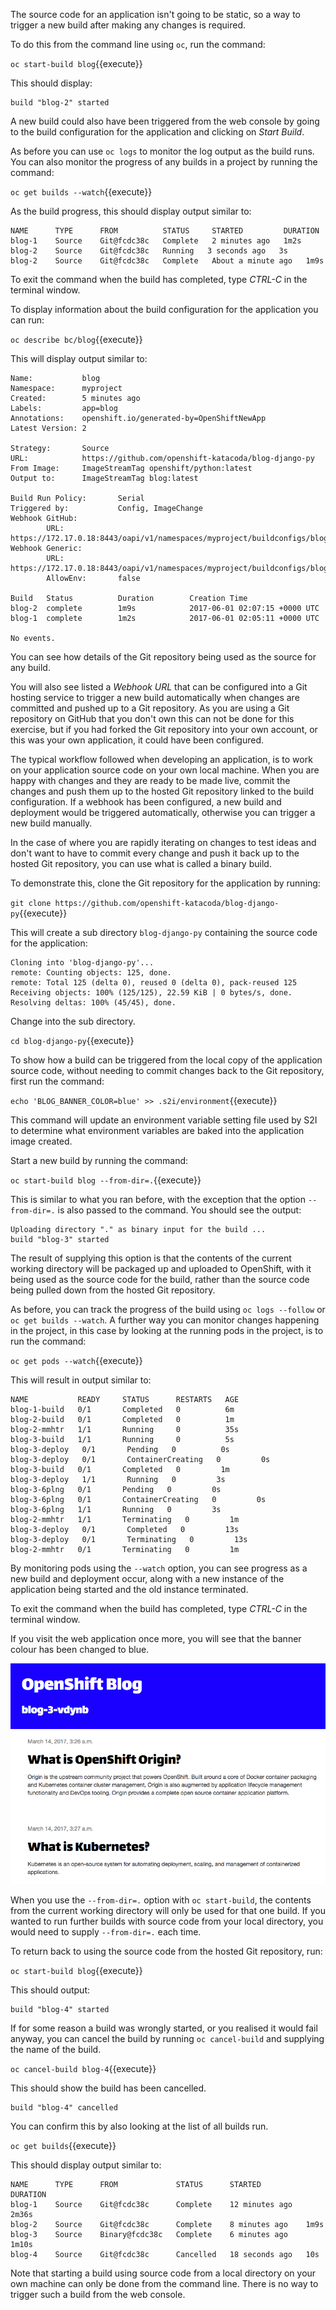 The source code for an application isn't going to be static, so a way to trigger a new build after making any changes is required.

To do this from the command line using ``oc``, run the command:

``oc start-build blog``{{execute}}

This should display:

```
build "blog-2" started
```

A new build could also have been triggered from the web console by going to the build configuration for the application and clicking on _Start Build_.

As before you can use ``oc logs`` to monitor the log output as the build runs. You can also monitor the progress of any builds in a project by running the command:

``oc get builds --watch``{{execute}}

As the build progress, this should display output similar to:

```
NAME      TYPE      FROM          STATUS     STARTED         DURATION
blog-1    Source    Git@fcdc38c   Complete   2 minutes ago   1m2s
blog-2    Source    Git@fcdc38c   Running   3 seconds ago   3s
blog-2    Source    Git@fcdc38c   Complete   About a minute ago   1m9s
```

To exit the command when the build has completed, type _CTRL-C_ in the terminal window.

To display information about the build configuration for the application you can run:

``oc describe bc/blog``{{execute}}

This will display output similar to:

```
Name:           blog
Namespace:      myproject
Created:        5 minutes ago
Labels:         app=blog
Annotations:    openshift.io/generated-by=OpenShiftNewApp
Latest Version: 2

Strategy:       Source
URL:            https://github.com/openshift-katacoda/blog-django-py
From Image:     ImageStreamTag openshift/python:latest
Output to:      ImageStreamTag blog:latest

Build Run Policy:       Serial
Triggered by:           Config, ImageChange
Webhook GitHub:
        URL:    https://172.17.0.18:8443/oapi/v1/namespaces/myproject/buildconfigs/blog/webhooks/wrmDd4vYVA9J0NWB0Eaw/github
Webhook Generic:
        URL:            https://172.17.0.18:8443/oapi/v1/namespaces/myproject/buildconfigs/blog/webhooks/TjJ9AP7__NbNVaqC7vIk/generic
        AllowEnv:       false

Build   Status          Duration        Creation Time
blog-2  complete        1m9s            2017-06-01 02:07:15 +0000 UTC
blog-1  complete        1m2s            2017-06-01 02:05:11 +0000 UTC

No events.
```

You can see how details of the Git repository being used as the source for any build.

You will also see listed a _Webhook URL_ that can be configured into a Git hosting service to trigger a new build automatically when changes are committed and pushed up to a Git repository. As you are using a Git repository on GitHub that you don't own this can not be done for this exercise, but if you had forked the Git repository into your own account, or this was your own application, it could have been configured.

The typical workflow followed when developing an application, is to work on your application source code on your own local machine. When you are happy with changes and they are ready to be made live, commit the changes and push them up to the hosted Git repository linked to the build configuration. If a webhook has been configured, a new build and deployment would be triggered automatically, otherwise you can trigger a new build manually.

In the case of where you are rapidly iterating on changes to test ideas and don't want to have to commit every change and push it back up to the hosted Git repository, you can use what is called a binary build.

To demonstrate this, clone the Git repository for the application by running:

``git clone https://github.com/openshift-katacoda/blog-django-py``{{execute}}

This will create a sub directory ``blog-django-py`` containing the source code for the application:

```
Cloning into 'blog-django-py'...
remote: Counting objects: 125, done.
remote: Total 125 (delta 0), reused 0 (delta 0), pack-reused 125
Receiving objects: 100% (125/125), 22.59 KiB | 0 bytes/s, done.
Resolving deltas: 100% (45/45), done.
```

Change into the sub directory.

``cd blog-django-py``{{execute}}

To show how a build can be triggered from the local copy of the application source code, without needing to commit changes back to the Git repository, first run the command:

``echo 'BLOG_BANNER_COLOR=blue' >> .s2i/environment``{{execute}}

This command will update an environment variable setting file used by S2I to determine what environment variables are baked into the application image created.

Start a new build by running the command:

``oc start-build blog --from-dir=.``{{execute}}

This is similar to what you ran before, with the exception that the option ``--from-dir=.`` is also passed to the command. You should see the output:

```
Uploading directory "." as binary input for the build ...
build "blog-3" started
```

The result of supplying this option is that the contents of the current working directory will be packaged up and uploaded to OpenShift, with it being used as the source code for the build, rather than the source code being pulled down from the hosted Git repository.

As before, you can track the progress of the build using ``oc logs --follow`` or ``oc get builds --watch``. A further way you can monitor changes happening in the project, in this case by looking at the running pods in the project, is to run the command:

``oc get pods --watch``{{execute}}

This will result in output similar to:

```
NAME           READY     STATUS      RESTARTS   AGE
blog-1-build   0/1       Completed   0          6m
blog-2-build   0/1       Completed   0          1m
blog-2-mmhtr   1/1       Running     0          35s
blog-3-build   1/1       Running     0          5s
blog-3-deploy   0/1       Pending   0          0s
blog-3-deploy   0/1       ContainerCreating   0         0s
blog-3-build   0/1       Completed   0         1m
blog-3-deploy   1/1       Running   0         3s
blog-3-6plng   0/1       Pending   0         0s
blog-3-6plng   0/1       ContainerCreating   0         0s
blog-3-6plng   1/1       Running   0         3s
blog-2-mmhtr   1/1       Terminating   0         1m
blog-3-deploy   0/1       Completed   0         13s
blog-3-deploy   0/1       Terminating   0         13s
blog-2-mmhtr   0/1       Terminating   0         1m
```

By monitoring pods using the ``--watch`` option, you can see progress as a new build and deployment occur, along with a new instance of the application being started and the old instance terminated.

To exit the command when the build has completed, type _CTRL-C_ in the terminal window.

If you visit the web application once more, you will see that the banner colour has been changed to blue.

![Blog Web Site](../../assets/intro-openshift/deploying-python/07-blog-web-site-blue.png)

When you use the ``--from-dir=.`` option with ``oc start-build``, the contents from the current working directory will only be used for that one build. If you wanted to run further builds with source code from your local directory, you would need to supply ``--from-dir=.`` each time.

To return back to using the source code from the hosted Git repository, run:


``oc start-build blog``{{execute}}

This should output:

```
build "blog-4" started
```

If for some reason a build was wrongly started, or you realised it would fail anyway, you can cancel the build by running ``oc cancel-build`` and supplying the name of the build.

``oc cancel-build blog-4``{{execute}}

This should show the build has been cancelled.

```
build "blog-4" cancelled
```

You can confirm this by also looking at the list of all builds run.

``oc get builds``{{execute}}

This should display output similar to:

```
NAME      TYPE      FROM             STATUS      STARTED          DURATION
blog-1    Source    Git@fcdc38c      Complete    12 minutes ago   2m36s
blog-2    Source    Git@fcdc38c      Complete    8 minutes ago    1m9s
blog-3    Source    Binary@fcdc38c   Complete    6 minutes ago    1m10s
blog-4    Source    Git@fcdc38c      Cancelled   18 seconds ago   10s
```

Note that starting a build using source code from a local directory on your own machine can only be done from the command line. There is no way to trigger such a build from the web console.


